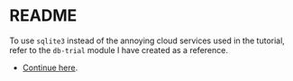 # README

To use `sqlite3` instead of the annoying cloud services used in the tutorial, refer to the `db-trial` module I have created as a reference.

+ [Continue here](https://www.youtube.com/watch?v=RHa4D6aNVpg&list=PL3eAkoh7fypqUQUQPn-bXtfiYT_ZSVKmB&index=2).
